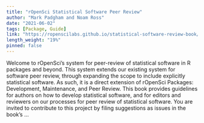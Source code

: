 ```yaml
---
title: "rOpenSci Statistical Software Peer Review"
author: "Mark Padgham and Noam Ross"
date: "2021-06-02"
tags: [Package, Guide]
link: "https://ropenscilabs.github.io/statistical-software-review-book/"
length_weight: "19%"
pinned: false
---
```


Welcome to rOpenSci’s system for peer-review of
statistical software in R packages and beyond. This system extends our existing
system for software peer
review, through expanding the
scope to
include explicitly statistical software. As such, it is a direct extension of
rOpenSci Packages: Development, Maintenance, and
Peer Review. This book provides guidelines for
authors on how to develop statistical software, and for editors and reviewers
on our processes for peer review of statistical software. You are invited to contribute to this project by filing suggestions as issues
in the book’s ...
